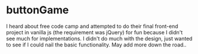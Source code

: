 # buttonGame
I heard about free code camp and attempted to do their final front-end project in vanilla js (the requirement was jQuery) for fun because I didn't see much for implementations. I didn't do much with the design, just wanted to see if I could nail the basic functionality. May add more down the road..
